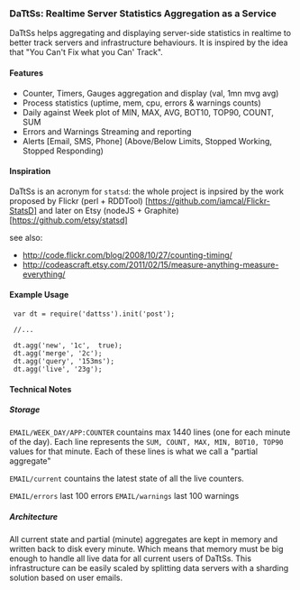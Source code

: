 ### DaTtSs: Realtime Server Statistics Aggregation as a Service

DaTtSs helps aggregating and displaying server-side statistics in realtime to better track
servers and infrastructure behaviours. It is inspired by the idea that 
"You Can't Fix what you Can' Track".

#### Features

- Counter, Timers, Gauges aggregation and display (val, 1mn mvg avg)
- Process statistics (uptime, mem, cpu, errors & warnings counts)
- Daily against Week plot of MIN, MAX, AVG, BOT10, TOP90, COUNT, SUM
- Errors and Warnings Streaming and reporting
- Alerts [Email, SMS, Phone] (Above/Below Limits, Stopped Working, Stopped Responding) 

#### Inspiration

DaTtSs is an acronym for `statsd`: the whole project is inpsired by the work proposed by 
Flickr (perl + RDDTool) [https://github.com/iamcal/Flickr-StatsD] and later on Etsy (nodeJS + Graphite) 
[https://github.com/etsy/statsd] 

see also: 
- http://code.flickr.com/blog/2008/10/27/counting-timing/
- http://codeascraft.etsy.com/2011/02/15/measure-anything-measure-everything/

#### Example Usage

```
 var dt = require('dattss').init('post');

 //...

 dt.agg('new', '1c',  true);
 dt.agg('merge', '2c');
 dt.agg('query', '153ms');
 dt.agg('live', '23g');
```

#### Technical Notes

##### Storage

`EMAIL/WEEK_DAY/APP:COUNTER` countains max 1440 lines (one for each minute of the day).
Each line represents the `SUM, COUNT, MAX, MIN, BOT10, TOP90` values for that minute. Each
of these lines is what we call a "partial aggregate"

`EMAIL/current` countains the latest state of all the live counters. 

`EMAIL/errors` last 100 errors
`EMAIL/warnings` last 100 warnings

##### Architecture

All current state and partial (minute) aggregates are kept in memory and written back to disk
every minute. Which means that memory must be big enough to handle all live data for all current
users of DaTtSs. This infrastructure can be easily scaled by splitting data servers with a
sharding solution based on user emails. 

